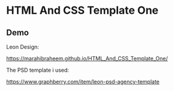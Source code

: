 # HTML And CSS Template One

## Demo

Leon Design:

https://marahibraheem.github.io/HTML_And_CSS_Template_One/

The PSD template i used:

https://www.graphberry.com/item/leon-psd-agency-template

